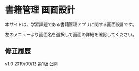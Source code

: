 # 書籍管理 画面設計

本サイトは、学習課題である書籍管理アプリに関する画面設計です。

左のメニューより画面名を選択して画面の詳細を確認してください。

## 修正履歴

v1.0 2019/09/12 第1版 公開
